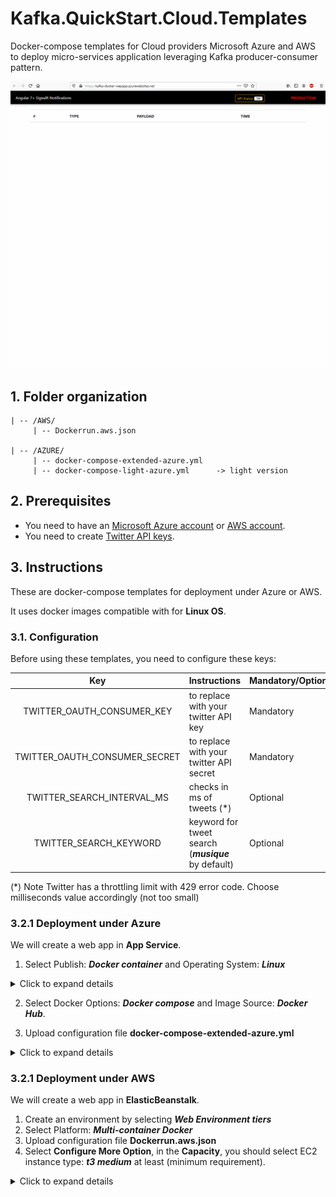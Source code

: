 # Kafka.QuickStart.Cloud.Templates

Docker-compose templates for Cloud providers Microsoft Azure and AWS to deploy micro-services application leveraging Kafka producer-consumer pattern.

![alt capture](https://github.com/danmgs/Kafka.QuickStart.Cloud.Templates/blob/master/img/Azure_frontend.gif)

## 1. Folder organization

```
| -- /AWS/
     | -- Dockerrun.aws.json

| -- /AZURE/
     | -- docker-compose-extended-azure.yml
     | -- docker-compose-light-azure.yml      -> light version
```

## 2. Prerequisites

- You need to have an [Microsoft Azure account](https://portal.azure.com) or [AWS account](https://aws.amazon.com/fr/console/).
- You need to create [Twitter API keys](https://developer.twitter.com/en/apps).


## 3. Instructions

These are docker-compose templates for deployment under Azure or AWS.

It uses docker images compatible with for **Linux OS**.

### 3.1. Configuration

Before using these templates, you need to configure these keys:


|  Key                            | Instructions                                               | Mandatory/Optional
| :-----------------------------: | -----------------------------------------------------------| --------------------
| TWITTER_OAUTH_CONSUMER_KEY      | to replace with your twitter API key                       | Mandatory
| TWITTER_OAUTH_CONSUMER_SECRET   | to replace with your twitter API secret                    | Mandatory
| TWITTER_SEARCH_INTERVAL_MS      | checks in ms of tweets (*)                                 | Optional
| TWITTER_SEARCH_KEYWORD          | keyword for tweet search (***musique*** by default)        | Optional

(*) Note Twitter has a throttling limit with 429 error code. Choose milliseconds value accordingly (not too small)


### 3.2.1 Deployment under Azure

We will create a web app in **App Service**.

1. Select Publish: ***Docker container*** and Operating System: ***Linux***

<details>
  <summary>Click to expand details</summary>

  ![alt capture](https://github.com/danmgs/Kafka.QuickStart.Cloud.Templates/blob/master/img/Azure_app_service_1.PNG)

</details>

2. Select Docker Options: ***Docker compose*** and Image Source: ***Docker Hub***.

3. Upload configuration file **docker-compose-extended-azure.yml**

<details>
  <summary>Click to expand details</summary>

  ![alt capture](https://github.com/danmgs/Kafka.QuickStart.Cloud.Templates/blob/master/img/Azure_app_service_2.PNG)

</details>

### 3.2.1 Deployment under AWS

We will create a web app in **ElasticBeanstalk**.

1. Create an environment by selecting ***Web Environment tiers***
2. Select Platform: ***Multi-container Docker***
3. Upload configuration file **Dockerrun.aws.json**
4. Select **Configure More Option**, in the **Capacity**, you should select EC2 instance type: ***t3 medium*** at least (minimum requirement).

<details>
  <summary>Click to expand details</summary>

  ![alt capture](https://github.com/danmgs/Kafka.QuickStart.Cloud.Templates/blob/master/img/AWS_elasticbeanstak_1.PNG)

</details>
